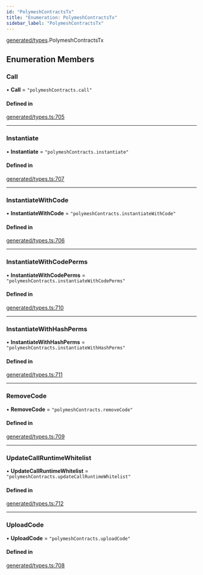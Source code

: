 ```yaml
---
id: "PolymeshContractsTx"
title: "Enumeration: PolymeshContractsTx"
sidebar_label: "PolymeshContractsTx"
---
```


[generated/types](../../../../modules/Generated/Types/Types.md).PolymeshContractsTx

## Enumeration Members

### Call

• **Call** = ``"polymeshContracts.call"``

#### Defined in

[generated/types.ts:705](https://github.com/PolymeshAssociation/polymesh-sdk/blob/5a778578/src/generated/types.ts#L705)

___

### Instantiate

• **Instantiate** = ``"polymeshContracts.instantiate"``

#### Defined in

[generated/types.ts:707](https://github.com/PolymeshAssociation/polymesh-sdk/blob/5a778578/src/generated/types.ts#L707)

___

### InstantiateWithCode

• **InstantiateWithCode** = ``"polymeshContracts.instantiateWithCode"``

#### Defined in

[generated/types.ts:706](https://github.com/PolymeshAssociation/polymesh-sdk/blob/5a778578/src/generated/types.ts#L706)

___

### InstantiateWithCodePerms

• **InstantiateWithCodePerms** = ``"polymeshContracts.instantiateWithCodePerms"``

#### Defined in

[generated/types.ts:710](https://github.com/PolymeshAssociation/polymesh-sdk/blob/5a778578/src/generated/types.ts#L710)

___

### InstantiateWithHashPerms

• **InstantiateWithHashPerms** = ``"polymeshContracts.instantiateWithHashPerms"``

#### Defined in

[generated/types.ts:711](https://github.com/PolymeshAssociation/polymesh-sdk/blob/5a778578/src/generated/types.ts#L711)

___

### RemoveCode

• **RemoveCode** = ``"polymeshContracts.removeCode"``

#### Defined in

[generated/types.ts:709](https://github.com/PolymeshAssociation/polymesh-sdk/blob/5a778578/src/generated/types.ts#L709)

___

### UpdateCallRuntimeWhitelist

• **UpdateCallRuntimeWhitelist** = ``"polymeshContracts.updateCallRuntimeWhitelist"``

#### Defined in

[generated/types.ts:712](https://github.com/PolymeshAssociation/polymesh-sdk/blob/5a778578/src/generated/types.ts#L712)

___

### UploadCode

• **UploadCode** = ``"polymeshContracts.uploadCode"``

#### Defined in

[generated/types.ts:708](https://github.com/PolymeshAssociation/polymesh-sdk/blob/5a778578/src/generated/types.ts#L708)
